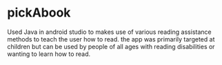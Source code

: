 # pickAbook
Used Java in android studio to makes use of various reading assistance methods to teach the user how to read. the app was primarily targeted at children but can be used by people of all ages with reading disabilities or wanting to learn how to read.
